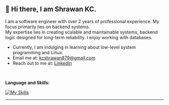 ## 👋 Hi there, I am Shrawan KC.

 I am a software engineer with over 2 years of professional experience. My focus primarily lies on backend systems. <br>
 My expertise lies in creating scalable and maintainable systems, backend logic designed for long-term reliability.
 I enjoy working with databases. 
 

- Currently, I am indulging in learning about low-level system programming and Linux.
- Email me at: kcshrawan879@gmail.com
- Reach out to me at: [LinkedIn](https://linkedin.com/in/shrawankc)
 
 <br>

 
 **Language and Skills:**
 
 [![My Skills](https://skillicons.dev/icons?i=ts,go,python,laravel,react,mysql,postgresql,redis,docker)](https://skillicons.dev)
 <hr>
 
<!---
shrawankc11/shrawankc11 is a ✨ special ✨ repository because its `README.md` (this file) appears on your GitHub profile.
You can click the Preview link to take a look at your changes.
--->
